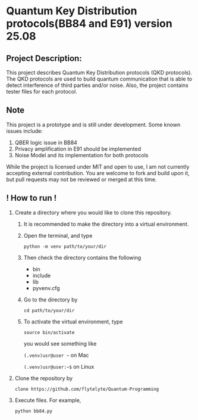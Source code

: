 # Quantum Key Distribution protocols(BB84 and E91) version 25.08

## Project Description:
  This project describes Quantum Key Distribution protocols (QKD protocols).
  The QKD protocols are used to build quantum communication that is able to detect interference of third parties and/or noise.
  Also, the project contains tester files for each protocol.

## Note
  This project is a prototype and is still under development. Some known issues include:
  1. QBER logic issue in BB84
  2. Privacy amplification in E91 should be implemented
  3. Noise Model and its implementation for both protocols

  While the project is licensed under MIT and open to use,
  I am not currently accepting external contribution.
  You are welcome to fork and build upon it, but pull requests may not be reviewed or merged at this time.

## ! How to run !
  1. Create a directory where you would like to clone this repository.
      1. It is recommended to make the directory into a virtual environment.      
      2. Open the terminal, and type
           
          `python -m venv path/to/your/dir`      
      3. Then check the directory contains the following
         * bin
         * include
         * lib
         * pyvenv.cfg
      4. Go to the directory by
     
          `cd path/to/your/dir`
      5. To activate the virtual environment, type
    
          `source bin/activate`

         you would see something like

         `(.venv)usr@user ~`  on Mac

         `(.venv)usr@user:~$` on Linux
  3. Clone the repository by
     
     `clone https://github.com/flytelyte/Quantum-Programming`

  5. Execute files. For example,

     `python bb84.py`
       
